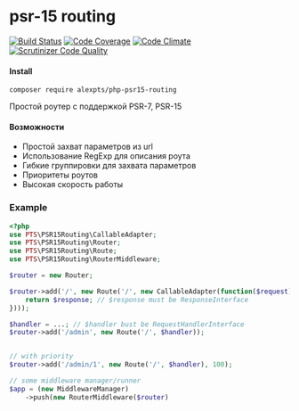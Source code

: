 # psr-15 routing

[![Build Status](https://travis-ci.org/alexpts/php-psr15-routing.svg?branch=master)](https://travis-ci.org/alexpts/php-psr15-routing)
[![Code Coverage](https://scrutinizer-ci.com/g/alexpts/php-psr15-routing/badges/coverage.png?b=master)](https://scrutinizer-ci.com/g/alexpts/php-psr15-routing/?branch=master)
[![Code Climate](https://codeclimate.com/github/alexpts/php-psr15-routing/badges/gpa.svg)](https://codeclimate.com/github/alexpts/php-psr15-routing)
[![Scrutinizer Code Quality](https://scrutinizer-ci.com/g/alexpts/php-psr15-routing/badges/quality-score.png?b=master)](https://scrutinizer-ci.com/g/alexpts/php-psr15-routing/?branch=master)


#### Install
```composer require alexpts/php-psr15-routing```

Простой роутер с поддержкой PSR-7, PSR-15

#### Возможности
- Простой захват параметров из url
- Использование RegExp для описания роута
- Гибкие группировки для захвата параметров
- Приоритеты роутов
- Высокая скорость работы



### Example
```php
<?php
use PTS\PSR15Routing\CallableAdapter;
use PTS\PSR15Routing\Router;
use PTS\PSR15Routing\Route;
use PTS\PSR15Routing\RouterMiddleware;

$router = new Router;

$router->add('/', new Route('/', new CallableAdapter(function($request) {
    return $response; // $response must be ResponseInterface
})));

$handler = ...; // $handler bust be RequestHandlerInterface
$router->add('/admin', new Route('/', $handler));


// with priority
$router->add('/admin/1', new Route('/', $handler), 100);

// some middleware manager/runner
$app = (new MiddlewareManager)
	->push(new RouterMiddleware($router)